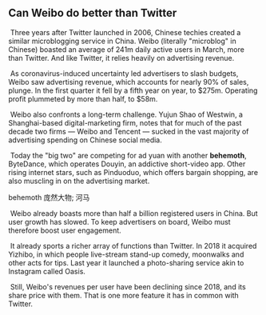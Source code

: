 ## Can Weibo do better than Twitter

​		Three years after Twitter launched in 2006, Chinese techies created a similar microblogging service in China. Weibo (literally "microblog" in Chinese) boasted an average of 241m daily active users in March, more than Twitter. And like Twitter, it relies heavily on advertising revenue.

​		As coronavirus-induced uncertainty led advertisers to slash budgets, Weibo saw advertising revenue, which accounts for nearly 90% of sales, plunge. In the first quarter it fell by a fifth year on year, to $275m. Operating profit plummeted by more than half, to $58m.

​		Weibo also confronts a long-term challenge. Yujun Shao of Westwin, a Shanghai-based digital-marketing firm, notes that for much of the past decade two firms — Weibo and Tencent — sucked in the vast majority of advertising spending on Chinese social media.

​		Today the "big two" are competing for ad yuan with another **behemoth**, ByteDance, which operates Douyin, an addictive short-video app. Other rising internet stars, such as Pinduoduo, which offers bargain shopping, are also muscling in on the advertising market.

behemoth  庞然大物; 河马

​		Weibo already boasts more than half a billion registered users in China. But user growth has slowed. To keep advertisers on board, Weibo must therefore boost user engagement.

​		It already sports a richer array of functions than Twitter. In 2018 it acquired Yizhibo, in which people live-stream stand-up comedy, moonwalks and other acts for tips. Last year it launched a photo-sharing service akin to Instagram called Oasis.

​		Still, Weibo's revenues per user have been declining since 2018, and its share price with them. That is one more feature it has in common with Twitter.